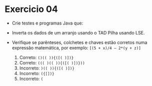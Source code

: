 # Exercicio 04

- Crie testes e programas Java que:
- Inverta os dados de um arranjo usando o TAD Pilha usando LSE.
- Verifique se parênteses, colchetes e chaves estão corretos numa expressão matemática, por
  exemplo: `[(5 + x)/4 – 2*(y + z)]`
  
    1. Correto: `()(( )){([( )])}`
    2. Correto: `((( )(( )){([( )])}))`
    3. Incorreto: `)(( )){([( )])}`
    4. Incorreto: `({[])}`
    5. Incorreto: `(`
